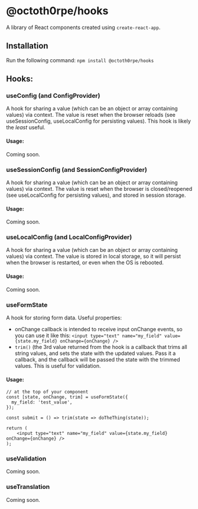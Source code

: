 # @octoth0rpe/hooks
A library of React components created using `create-react-app`.

## Installation
Run the following command:
`npm install @octoth0rpe/hooks`

## Hooks:

### useConfig (and ConfigProvider)

A hook for sharing a value (which can be an object or array containing values) via context. The value is reset when the browser reloads (see useSessionConfig, useLocalConfig for persisting values). This hook is likely the _least_ useful. 

#### Usage:

Coming soon.

### useSessionConfig (and SessionConfigProvider)

A hook for sharing a value (which can be an object or array containing values) via context. The value is reset when the browser is closed/reopened (see useLocalConfig for persisting values), and stored in session storage.

#### Usage:

Coming soon.

### useLocalConfig (and LocalConfigProvider)

A hook for sharing a value (which can be an object or array containing values) via context. The value is stored in local storage, so it will persist when the browser is restarted, or even when the OS is rebooted.

#### Usage:

Coming soon.

### useFormState

A hook for storing form data. Useful properties:

* onChange callback is intended to receive input onChange events, so you can use it like this: `<input type="text" name="my_field" value={state.my_field} onChange={onChange} />`
* `trim()` (the 3rd value returned from the hook is a callback that trims all string values, and sets the state with the updated values. Pass it a callback, and the callback will be passed the state with the trimmed values. This is useful for validation.

#### Usage:

```
// at the top of your component
const [state, onChange, trim] = useFormState({
  my_field: 'test_value',
});

const submit = () => trim(state => doTheThing(state));

return (
	<input type="text" name="my_field" value={state.my_field} onChange={onChange} />
);

```


### useValidation

Coming soon.

### useTranslation

Coming soon.